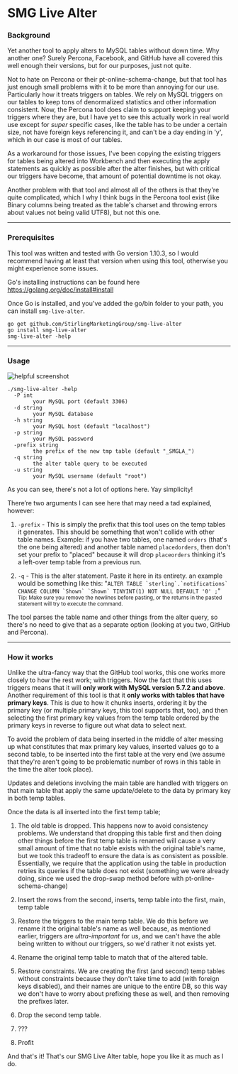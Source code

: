 # SMG Live Alter

### Background

Yet another tool to apply alters to MySQL tables without down time. Why another one? Surely Percona, Facebook, and GitHub have all covered this well enough their versions, but for our purposes, just not quite.

Not to hate on Percona or their pt-online-schema-change, but that tool has just enough small problems with it to be more than annoying for our use. Particularly how it treats triggers on tables. We rely on MySQL triggers on our tables to keep tons of denormalized statistics and other information consistent. Now, the Percona tool does claim to support keeping your triggers where they are, but I have yet to see this actually work in real world use except for *super* specific cases, like the table has to be under a certain size, not have foreign keys referencing it, and can't be a day ending in 'y', which in our case is most of our tables.

As a workaround for those issues, I've been copying the existing triggers for tables being altered into Workbench and then executing the apply statements as quickly as possible after the alter finishes, but with critical our triggers have become, that amount of potential downtime is not okay.

Another problem with that tool and almost all of the others is that they're quite complicated, which I why I think bugs in the Percona tool exist (like Binary columns being treated as the table's charset and throwing errors about values not being valid UTF8), but not this one.

---
### Prerequisites

This tool was written and tested with Go version 1.10.3, so I would recommend having at least that version when using this tool, otherwise you might experience some issues.

Go's installing instructions can be found here https://golang.org/doc/install#install

Once Go is installed, and you've added the go/bin folder to your path, you can install `smg-live-alter`.

```
go get github.com/StirlingMarketingGroup/smg-live-alter
go install smg-live-alter
smg-live-alter -help
```

---

### Usage

![helpful screenshot](https://d159l1kvshziji.cloudfront.net/i/Fg-/A.jpg)

```
./smg-live-alter -help
  -P int
        your MySQL port (default 3306)
  -d string
        your MySQL database
  -h string
        your MySQL host (default "localhost")
  -p string
        your MySQL password
  -prefix string
        the prefix of the new tmp table (default "_SMGLA_")
  -q string
        the alter table query to be executed
  -u string
        your MySQL username (default "root")
```

As you can see, there's not a lot of options here. Yay simplicity!

There’re two arguments I can see here that may need a tad explained, however:

1. `-prefix` - This is simply the prefix that this tool uses on the temp tables it generates. This should be something that won't collide with other table names. Example: if you have two tables, one named `orders` (that's the one being altered) and another table named `placedorders`, then don't set your prefix to "placed" because it will drop `placeorders` thinking it's a left-over temp table from a previous run.

2. `-q` - This is the alter statement. Paste it here in its entirety. an example would be something like this: "``ALTER TABLE `sterling`.`notifications` CHANGE COLUMN `Shown` `Shown` TINYINT(1) NOT NULL DEFAULT '0' ;``"
<sub>Tip: Make sure you remove the newlines before pasting, or the returns in the pasted statement will try to execute the command.</sub>

The tool parses the table name and other things from the alter query, so there's no need to give that as a separate option (looking at you two, GitHub and Percona).

---

### How it works

Unlike the ultra-fancy way that the GitHub tool works, this one works more closely to how the rest work; with triggers. Now the fact that this uses triggers means that it will **only work with MySQL version 5.7.2 and above**. Another requirement of this tool is that it **only works with tables that have primary keys**. This is due to how it chunks inserts, ordering it by the primary key (or multiple primary keys, this tool supports that, too), and then selecting the first primary key values from the temp table ordered by the primary keys in reverse to figure out what data to select next.

To avoid the problem of data being inserted in the middle of alter messing up what constitutes that max primary key values, inserted values go to a second table, to be inserted into the first table at the very end (we assume that they're aren't going to be problematic number of rows in this table in the time the alter took place).

Updates and deletions involving the main table are handled with triggers on that main table that apply the same update/delete to the data by primary key in both temp tables.

Once the data is all inserted into the first temp table;

1. The old table is dropped. This happens now to avoid consistency problems. We understand that dropping this table first and then doing other things before the first temp table is renamed will cause a very small amount of time that no table exists with the original table's name, but we took this tradeoff to ensure the data is as consistent as possible. Essentially, we require that the application using the table in production retries its queries if the table does not exist (something we were already doing, since we used the drop-swap method before with pt-online-schema-change)

2. Insert the rows from the second, inserts, temp table into the first, main, temp table

3. Restore the triggers to the main temp table. We do this before we rename it the original table's name as well because, as mentioned earlier, triggers are *ultra-important* for us, and we can't have the able being written to without our triggers, so we'd rather it not exists yet.

4. Rename the original temp table to match that of the altered table.

5. Restore constraints. We are creating the first (and second) temp tables without constraints because they don't take time to add (with foreign keys disabled), and their names are unique to the entire DB, so this way we don't have to worry about prefixing these as well, and then removing the prefixes later.

6. Drop the second temp table.

7. ???

8. Profit

And that's it! That's our SMG Live Alter table, hope you like it as much as I do.
